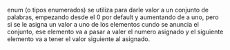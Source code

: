 enum (o tipos enumerados) se utiliza para darle valor a un conjunto de palabras, empezando desde el 0 por default y aumentando de a uno, pero si se le asigna un valor a uno de los elementos cundo se anuncia el conjunto, ese elemento va a pasar a valer el numero asignado y el siguiente elemento va a tener el valor siguiente al asignado.
